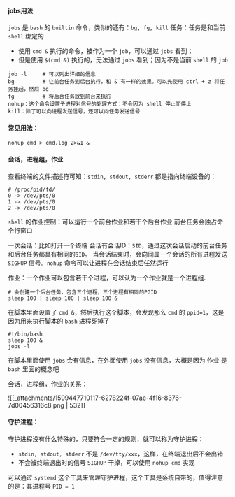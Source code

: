 
#### jobs用法
`jobs` 是 `bash` 的 `builtin` 命令，类似的还有：`bg, fg, kill`
任务：任务是和当前 `shell` 绑定的

- 使用 `cmd &` 执行的命令，被作为一个 `job`，可以通过 `jobs` 看到；
- 但是使用 `$(cmd &)` 执行的，无法通过 `jobs` 看到；因为不是当前 `shell` 的 `job`
```shell
job -l     # 可以列出详细的信息
bg         # 让前台任务到后台执行，和 & 有一样的效果。可以先使用 ctrl + z 将任务挂起，然后 bg
fg         # 将后台任务放到前台来执行
nohup：这个命令设置子进程对信号的处理方式：不会因为 shell 停止而停止
kill：除了可以向进程发送信号，还可以向任务发送信号
```


#### 常见用法：
```shell
nohup cmd > cmd.log 2>&1 &
```


#### 会话，进程组，作业
查看终端的文件描述符可知：`stdin, stdout, stderr` 都是指向终端设备的：

```shell
# /proc/pid/fd/
0 -> /dev/pts/0
1 -> /dev/pts/0
2 -> /dev/pts/0
```

`shell` 的作业控制：可以运行一个前台作业和若干个后台作业
前台任务会独占命令行窗口

一次会话：比如打开一个终端
会话有会话ID：`SID`，通过这次会话启动的前台任务和后台任务都具有相同的`SID`。
当会话结束时，会向同属一个会话的所有进程发送 `SIGHUP` 信号。`nohup` 命令可以让进程在会话结束后任然运行

作业：一个作业可以包含若干个进程，可以认为一个作业就是一个进程组.
```shell
# 会创建一个后台任务，包含三个进程，三个进程有相同的PGID
sleep 100 | sleep 100 | sleep 100 &
```

在脚本里面设置了 `cmd &`，然后执行这个脚本，会发现那么 `cmd` 的 `ppid=1`，这是因为用来执行脚本的 `bash` 进程死掉了

```shell
#!/bin/bash
sleep 100 &
jobs -l
```

在脚本里面使用 `jobs` 会有信息，在外面使用 `jobs` 没有信息，大概是因为 作业 是 `bash` 里面的概念吧

会话，进程组，作业的关系：

![[_attachments/1599447710117-6278224f-07ae-4f16-8376-7d00456316c8.png | 532]]


#### 守护进程：
守护进程没有什么特殊的，只要符合一定的规则，就可以称为守护进程：

- `stdin, stdout, stderr` 不是 `/dev/tty/xxx`，这样，在终端退出后不会出错
- 不会被终端退出时的信号 `SIGHUP` 干掉，可以使用 `nohup cmd` 实现

可以通过 `systemd` 这个工具来管理守护进程，这个工具是系统自带的，值得注意的是：其进程号 `PID = 1`

